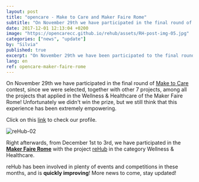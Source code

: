 ```yaml
---
layout: post
title: "opencare - Make to Care and Maker Faire Rome"
subtitle: "On November 29th we have participated in the final round of Make to Care contest, and from December 1st to 3rd we have participated in the Maker Faire Rome. Busy and satisfying month!"
date: 2017-12-01 12:13:04 +0200
image: "https://opencarecc.github.io/rehub/assets/RH-post-img-05.jpg"
categories: ["news", "update"]
by: "Silvia"
published: true
excerpt: "On November 29th we have been participated to the final round of <b>Make to Care contest</b>, and from December 1st to 3rd we have participated to <b>Maker Faire Rome</b>. Busy and satisfying month!"
lang: en
ref: opencare-maker-faire-rome
---
```


On November 29th we have participated in the final round of [Make to Care](http://www.maketocare.it/) contest, since we were selected, together with other 7 projects, among all the projects that applied in the Wellness & Healthcare of the Maker Faire Rome!
Unfortunately we didn't win the prize, but we still think that this experience has been extremely empowering.

Click on this [link](http://www.maketocare.it/story/rehub/) to check our profile.

<img src="https://opencarecc.github.io/rehub/assets/RH-post-img-06.jpg" alt="reHub-02">

Right afterwards, from December 1st to 3rd, we have participated in the <b>[Maker Faire Rome](http://www.makerfairerome.eu/en/)</b> with the project [reHub](http://www.makerfairerome.eu/it/espositori/?ids=2119) in the category Wellness & Healthcare.

reHub has been involved in plenty of events and competitions in these months, and is <b>quickly improving</b>!
More news to come, stay updated!
